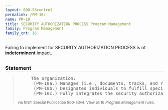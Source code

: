 ```yaml
---
layout: 800-53control
permalink: /PM-10/
name: PM-10
title: SECURITY AUTHORIZATION PROCESS Program Management
family: Program Management
family_cnt: 16
---
```

<p class="text-">Failing to implement for SECURITY AUTHORIZATION PROCESS is of <b>indeterminent</b> impact.</p>

<h3 style="border-bottom:1px solid #ddd;margin:30px 0 8px 0;">Statement</h3>
<blockquote>
<pre>     The organization: 
      (PM-10a.) Manages (i.e., documents, tracks, and reports) the security state of organizational information systems and the environments in which those systems operate through security authorization processes; 
      (PM-10b.) Designates individuals to fulfill specific roles and responsibilities within the organizational risk management process; and 
      (PM-10c.) Fully integrates the security authorization processes into an organization-wide risk management program. 
</pre>
<p><small>via NIST Special Publication 800-53v4. View all 16 <i>Program Management</i> rules. <a href="/cce/ssg/group/$Group_id"><span class="glyphicon glyphicon-link"></span></a> </small></p>
</blockquote>

